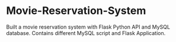 # Movie-Reservation-System
Built a movie reservation system with Flask Python API and MySQL database. Contains different MySQL script and Flask Application.
